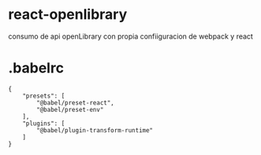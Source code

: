 # react-openlibrary
consumo de api openLibrary con propia confiiguracion de webpack  y react

# .babelrc
```
{
    "presets": [
        "@babel/preset-react",
        "@babel/preset-env"
    ],
    "plugins": [
        "@babel/plugin-transform-runtime"
    ]
}
```

